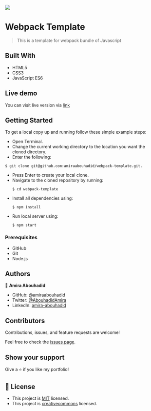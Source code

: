 ![](https://img.shields.io/badge/Microverse-blueviolet)

# Webpack Template

>This is a template for webpack bundle of Javascript

## Built With

- HTML5
- CSS3
- JavaScript ES6

## Live demo

You can visit live version via [link]()

## Getting Started

To get a local copy up and running follow these simple example steps:
- Open Terminal.
- Change the current working directory to the location you want the cloned directory.
- Enter the following:
```
$ git clone git@github.com:amiraabouhadid/webpack-template.git.
```
- Press Enter to create your local clone.
- Navigate to the cloned repository by running:
    ```
    $ cd webpack-template
    ```
- Install all dependencies using:
    ``` 
    $ npm install
    ```
- Run local server using:
    ``` 
    $ npm start
    ```

### Prerequisites
- GitHub
- Git
- Node.js


## Authors

👤 **Amira Abouhadid**

- GitHub: [@amiraabouhadid](https://github.com/amiraabouhadid)
- Twitter: [@AbouhadidAmira](https://twitter.com/AbouhadidAmira)
- LinkedIn: [amira-abouhadid](https://www.linkedin.com/in/amira-abouhadid/)

## Contributors

Contributions, issues, and feature requests are welcome!

Feel free to check the [issues page](https://github.com/amiraabouhadid/webpack-template/issues).

## Show your support

Give a ⭐️ if you like my portfolio!

## 📝 License

- This project is [MIT](./LICENSE) licensed.
- This project is [creativecommons](https://creativecommons.org/licenses/by-nc/4.0/) licensed.
